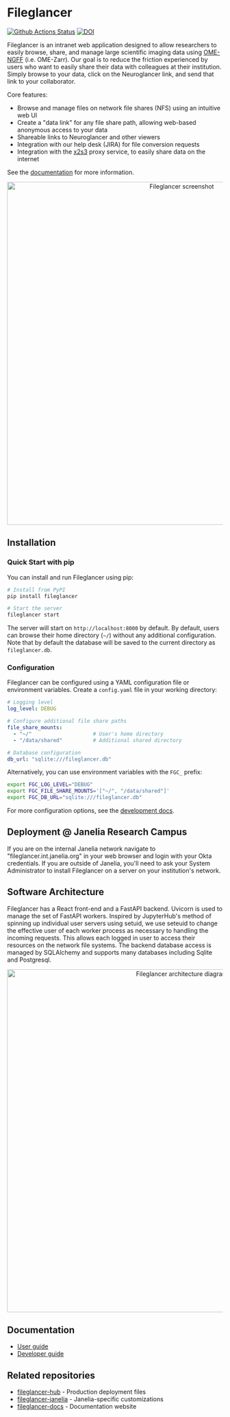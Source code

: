 # Fileglancer

[![Github Actions Status](https://github.com/JaneliaSciComp/fileglancer/workflows/Build/badge.svg)](https://github.com/JaneliaSciComp/fileglancer/actions/workflows/build.yml)
[![DOI](https://zenodo.org/badge/918344432.svg)](https://doi.org/10.5281/zenodo.17314767)

Fileglancer is an intranet web application designed to allow researchers to easily browse, share, and manage large scientific imaging data using [OME-NGFF](https://github.com/ome/ngff) (i.e. OME-Zarr). Our goal is to reduce the friction experienced by users who want to easily share their data with colleagues at their institution. Simply browse to your data, click on the Neuroglancer link, and send that link to your collaborator.

Core features:

- Browse and manage files on network file shares (NFS) using an intuitive web UI
- Create a "data link" for any file share path, allowing web-based anonymous access to your data
- Shareable links to Neuroglancer and other viewers
- Integration with our help desk (JIRA) for file conversion requests
- Integration with the [x2s3](https://github.com/JaneliaSciComp/x2s3) proxy service, to easily share data on the internet

See the [documentation](https://janeliascicomp.github.io/fileglancer-docs/) for more information.

<p align="center">
<img alt="Fileglancer screenshot" width="800" src="https://github.com/user-attachments/assets/e17079a6-66ca-4064-8568-7770c5af33d5" />
</p>

## Installation

### Quick Start with pip

You can install and run Fileglancer using pip:

```bash
# Install from PyPI
pip install fileglancer

# Start the server
fileglancer start
```

The server will start on `http://localhost:8000` by default. By default, users can browse their home directory (`~/`) without any additional configuration. Note that by default the database will be saved to the current directory as `fileglancer.db`. 

### Configuration

Fileglancer can be configured using a YAML configuration file or environment variables. Create a `config.yaml` file in your working directory:

```yaml
# Logging level
log_level: DEBUG

# Configure additional file share paths
file_share_mounts:
  - "~/"                    # User's home directory
  - "/data/shared"          # Additional shared directory

# Database configuration
db_url: "sqlite:///fileglancer.db"
```

Alternatively, you can use environment variables with the `FGC_` prefix:

```bash
export FGC_LOG_LEVEL="DEBUG"
export FGC_FILE_SHARE_MOUNTS='["~/", "/data/shared"]'
export FGC_DB_URL="sqlite:///fileglancer.db"
```

For more configuration options, see the [development docs](docs/Development.md).

## Deployment @ Janelia Research Campus

If you are on the internal Janelia network navigate to "fileglancer.int.janelia.org" in your web browser and login with your Okta credentials. If you are outside of Janelia, you'll need to ask your System Administrator to install Fileglancer on a server on your institution's network.

## Software Architecture

Fileglancer has a React front-end and a FastAPI backend. Uvicorn is used to manage the set of FastAPI workers. Inspired by JupyterHub's method of spinning up individual user servers using setuid, we use seteuid to change the effective user of each worker process as necessary to handling the incoming requests. This allows each logged in user to access their resources on the network file systems. The backend database access is managed by SQLAlchemy and supports many databases including Sqlite and Postgresql.

<p align="center">
<img alt="Fileglancer architecture diagram" width="800" align="center" src="https://github.com/user-attachments/assets/31b30b01-f313-4295-8536-bac8c3bdde73" />
</p>

## Documentation

- [User guide](https://janeliascicomp.github.io/fileglancer-docs/)
- [Developer guide](docs/Development.md)

## Related repositories

- [fileglancer-hub](https://github.com/JaneliaSciComp/fileglancer-hub) - Production deployment files
- [fileglancer-janelia](https://github.com/JaneliaSciComp/fileglancer-janelia) - Janelia-specific customizations
- [fileglancer-docs](https://github.com/JaneliaSciComp/fileglancer-docs) - Documentation website
